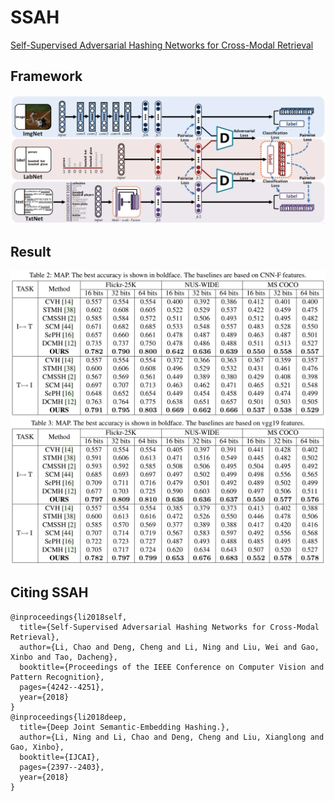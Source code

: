 # SSAH
[Self-Supervised Adversarial Hashing Networks for Cross-Modal Retrieval](http://openaccess.thecvf.com/content_cvpr_2018/papers/Li_Self-Supervised_Adversarial_Hashing_CVPR_2018_paper.pdf)
## Framework
![SSAH](SSAH.png)

## Result
<img src="fig/map_.png" width="600"/>

## Citing SSAH
```
@inproceedings{li2018self,
  title={Self-Supervised Adversarial Hashing Networks for Cross-Modal Retrieval},
  author={Li, Chao and Deng, Cheng and Li, Ning and Liu, Wei and Gao, Xinbo and Tao, Dacheng},
  booktitle={Proceedings of the IEEE Conference on Computer Vision and Pattern Recognition},
  pages={4242--4251},
  year={2018}
}
@inproceedings{li2018deep,
  title={Deep Joint Semantic-Embedding Hashing.},
  author={Li, Ning and Li, Chao and Deng, Cheng and Liu, Xianglong and Gao, Xinbo},
  booktitle={IJCAI},
  pages={2397--2403},
  year={2018}
}
```
